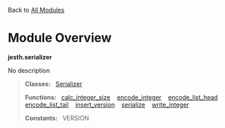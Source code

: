 Back to [All Modules](https://github.com/pyrustic/jesth/blob/master/docs/modules/README.md#readme)

# Module Overview

**jesth.serializer**
 
No description

> **Classes:** &nbsp; [Serializer](https://github.com/pyrustic/jesth/blob/master/docs/modules/content/jesth.serializer/content/classes/Serializer.md#class-serializer)
>
> **Functions:** &nbsp; [calc\_integer\_size](https://github.com/pyrustic/jesth/blob/master/docs/modules/content/jesth.serializer/content/functions.md#calc_integer_size) &nbsp;&nbsp; [encode\_integer](https://github.com/pyrustic/jesth/blob/master/docs/modules/content/jesth.serializer/content/functions.md#encode_integer) &nbsp;&nbsp; [encode\_list\_head](https://github.com/pyrustic/jesth/blob/master/docs/modules/content/jesth.serializer/content/functions.md#encode_list_head) &nbsp;&nbsp; [encode\_list\_tail](https://github.com/pyrustic/jesth/blob/master/docs/modules/content/jesth.serializer/content/functions.md#encode_list_tail) &nbsp;&nbsp; [insert\_version](https://github.com/pyrustic/jesth/blob/master/docs/modules/content/jesth.serializer/content/functions.md#insert_version) &nbsp;&nbsp; [serialize](https://github.com/pyrustic/jesth/blob/master/docs/modules/content/jesth.serializer/content/functions.md#serialize) &nbsp;&nbsp; [write\_integer](https://github.com/pyrustic/jesth/blob/master/docs/modules/content/jesth.serializer/content/functions.md#write_integer)
>
> **Constants:** &nbsp; VERSION
